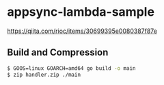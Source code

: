 # appsync-lambda-sample

https://qiita.com/rioc/items/30699395e0080387f87e

## Build and Compression
```bash
$ GOOS=linux GOARCH=amd64 go build -o main
$ zip handler.zip ./main
```
